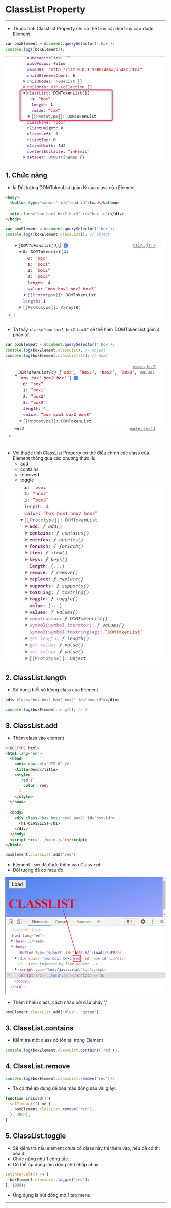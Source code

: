 # ClassList Property

---

- Thuộc tính ClassList Property chỉ có thể truy cập khi truy cập được Element

```js
var boxElement = document.querySelector('.box');
console.log([boxElement]);
```

![ClassList](Javascript/f8.javascrip.basic/detail/phan04-082/images/001.png 'ClassList')

## 1. Chức năng

- là Đối tượng DOMTokenList quản lý các class của Element

```html
<body>
  <button type="submit" id="load-id">Load</button>

  <div class="box box1 box2 box3" id="box-id"></div>
</body>
```

```js
var boxElement = document.querySelector('.box');
console.log([boxElement.classList]); // object
```

![ClassList](Javascript/f8.javascrip.basic/detail/phan04-082/images/002.png 'ClassList')

- Ta thấy `class="box box1 box2 box3"` sẽ thể hiện DOMTokenList gồm 4 phần tử.

```js
var boxElement = document.querySelector('.box');
console.log(boxElement.classList); // object
console.log(boxElement.classList[2]); // box2
```

![DOMTokenList](Javascript/f8.javascrip.basic/detail/phan04-082/images/003.png 'DOMTokenList')

- Với thuộc tính ClassList Property có thể điều chỉnh các class của Element thông qua các phương thức là:
  - add
  - contains
  - removed
  - toggle

![Prototype](Javascript/f8.javascrip.basic/detail/phan04-082/images/004.png 'Prototype')

## 2. ClassList.length

- Sử dụng biết số lượng class của Element

```html
<div class="box box1 box2 box2" id="box-id"></div>
```

```js
console.log(boxElement.length); // 3
```

## 3. ClassList.add

- Thêm class vào element

```html
<!DOCTYPE html>
<html lang="en">
  <head>
    <meta charset="UTF-8" />
    <title>Demo</title>
    <style>
      .red {
        color: red;
      }
    </style>
  </head>

  <body>
    <div class="box box1 box2 box2" id="box-id">
      <h1>CLASSLIST</h1>
    </div>
  </body>
  <script src="../main.js"></script>
</html>
```

```js
boxElement.classList.add('red');
```

- Element `.box` đã được thêm vào Class `red`
- Đối tượng đã có màu đỏ.

![ClassList.add](Javascript/f8.javascrip.basic/detail/phan04-082/images/005.png 'ClassList.add')

- Thêm nhiều class, cách nhau bởi dấu phẩy ','

```js
boxElement.classList.add('blue', 'green');
```

## 3. ClassList.contains

- Kiểm tra một class có tồn tại trong Element

```js
console.log(boxElement.classList.contains('red'));
```

## 4. ClassList.remove

```js
console.log(boxElement.classList.remove('red'));
```

- Ta có thể áp dụng để xóa màu dòng sau vài giây.

```js
function iniLoad() {
  setTimeout(() => {
    boxElement.classList.remove('red');
  }, 3000);
}
```

## 5. ClassList.toggle

- Sẽ kiểm tra nếu element chưa có class này thì thêm vào, nếu đã có thì xóa đi
- Chức năng như 1 công tắc.
- Có thể áp dụng làm dòng chữ nhấp nháy

```js
setInterval(() => {
  boxElement.classList.toggle('red');
}, 1000);
```
- Ứng dụng là nút đống mở 1 tab menu 
----------------------------------------------------------------